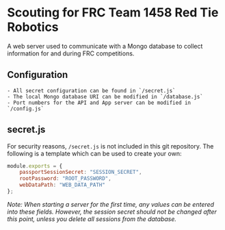 # Scouting for FRC Team 1458 Red Tie Robotics

A web server used to communicate with a Mongo database to collect information for and during FRC competitions.

## Configuration
	- All secret configuration can be found in `/secret.js`
	- The local Mongo database URI can be modified in `/database.js`
	- Port numbers for the API and App server can be modified in `/config.js`

## secret.js
For security reasons, `/secret.js` is not included in this git repository. The following is a template which can be used to create your own:

```javascript
module.exports = {
    passportSessionSecret: "SESSION_SECRET",
    rootPassword: "ROOT_PASSWORD",
    webDataPath: "WEB_DATA_PATH"
};
```

*Note: When starting a server for the first time, any values can be entered into these fields. However, the session secret should not be changed after this point, unless you delete all sessions from the database.*